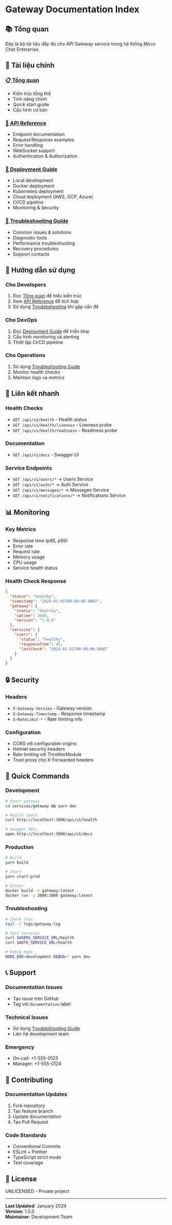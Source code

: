 # Gateway Documentation Index

## 📚 Tổng quan

Đây là bộ tài liệu đầy đủ cho API Gateway service trong hệ thống Micro Chat Enterprise.

## 📖 Tài liệu chính

### [📋 Tổng quan](./README.md)
- Kiến trúc tổng thể
- Tính năng chính
- Quick start guide
- Cấu hình cơ bản

### [🔗 API Reference](./api/API_REFERENCE.md)
- Endpoint documentation
- Request/Response examples
- Error handling
- WebSocket support
- Authentication & Authorization

### [🚀 Deployment Guide](./deployment/DEPLOYMENT_GUIDE.md)
- Local development
- Docker deployment
- Kubernetes deployment
- Cloud deployment (AWS, GCP, Azure)
- CI/CD pipeline
- Monitoring & Security

### [🐛 Troubleshooting Guide](./troubleshooting/TROUBLESHOOTING_GUIDE.md)
- Common issues & solutions
- Diagnostic tools
- Performance troubleshooting
- Recovery procedures
- Support contacts

## 🎯 Hướng dẫn sử dụng

### Cho Developers
1. Đọc [Tổng quan](./README.md) để hiểu kiến trúc
2. Xem [API Reference](./api/API_REFERENCE.md) để tích hợp
3. Sử dụng [Troubleshooting](./troubleshooting/TROUBLESHOOTING_GUIDE.md) khi gặp vấn đề

### Cho DevOps
1. Đọc [Deployment Guide](./deployment/DEPLOYMENT_GUIDE.md) để triển khai
2. Cấu hình monitoring và alerting
3. Thiết lập CI/CD pipeline

### Cho Operations
1. Sử dụng [Troubleshooting Guide](./troubleshooting/TROUBLESHOOTING_GUIDE.md)
2. Monitor health checks
3. Maintain logs và metrics

## 🔗 Liên kết nhanh

### Health Checks
- `GET /api/v1/health` - Health status
- `GET /api/v1/health/liveness` - Liveness probe
- `GET /api/v1/health/readiness` - Readiness probe

### Documentation
- `GET /api/v1/docs` - Swagger UI

### Service Endpoints
- `GET /api/v1/users/*` → Users Service
- `GET /api/v1/auth/*` → Auth Service
- `GET /api/v1/messages/*` → Messages Service
- `GET /api/v1/notifications/*` → Notifications Service

## 📊 Monitoring

### Key Metrics
- Response time (p95, p99)
- Error rate
- Request rate
- Memory usage
- CPU usage
- Service health status

### Health Check Response
```json
{
  "status": "healthy",
  "timestamp": "2024-01-01T00:00:00.000Z",
  "gateway": {
    "status": "healthy",
    "uptime": 3600,
    "version": "1.0.0"
  },
  "services": {
    "users": {
      "status": "healthy",
      "responseTime": 45,
      "lastCheck": "2024-01-01T00:00:00.000Z"
    }
  }
}
```

## 🔒 Security

### Headers
- `X-Gateway-Version` - Gateway version
- `X-Gateway-Timestamp` - Response timestamp
- `X-RateLimit-*` - Rate limiting info

### Configuration
- CORS với configurable origins
- Helmet security headers
- Rate limiting với ThrottlerModule
- Trust proxy cho X-Forwarded headers

## 🚀 Quick Commands

### Development
```bash
# Start gateway
cd services/gateway && yarn dev

# Health check
curl http://localhost:3000/api/v1/health

# Swagger docs
open http://localhost:3000/api/v1/docs
```

### Production
```bash
# Build
yarn build

# Start
yarn start:prod

# Docker
docker build -t gateway:latest .
docker run -p 3000:3000 gateway:latest
```

### Troubleshooting
```bash
# Check logs
tail -f logs/gateway.log

# Test services
curl $USERS_SERVICE_URL/health
curl $AUTH_SERVICE_URL/health

# Debug mode
NODE_ENV=development DEBUG=* yarn dev
```

## 📞 Support

### Documentation Issues
- Tạo issue trên GitHub
- Tag với `documentation` label

### Technical Issues
- Sử dụng [Troubleshooting Guide](./troubleshooting/TROUBLESHOOTING_GUIDE.md)
- Liên hệ development team

### Emergency
- On-call: +1-555-0123
- Manager: +1-555-0124

## 📝 Contributing

### Documentation Updates
1. Fork repository
2. Tạo feature branch
3. Update documentation
4. Tạo Pull Request

### Code Standards
- Conventional Commits
- ESLint + Prettier
- TypeScript strict mode
- Test coverage

## 📄 License

UNLICENSED - Private project

---

**Last Updated**: January 2024  
**Version**: 1.0.0  
**Maintainer**: Development Team
